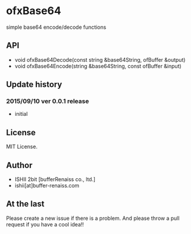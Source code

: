 # ofxBase64

simple base64 encode/decode functions

## API

* void ofxBase64Decode(const string &base64String, ofBuffer &output)
* void ofxBase64Encode(string &base64String, const ofBuffer &input)

## Update history

### 2015/09/10 ver 0.0.1 release

* initial

## License

MIT License.

## Author

* ISHII 2bit [bufferRenaiss co., ltd.]
* ishii[at]buffer-renaiss.com

## At the last

Please create a new issue if there is a problem.
And please throw a pull request if you have a cool idea!!
